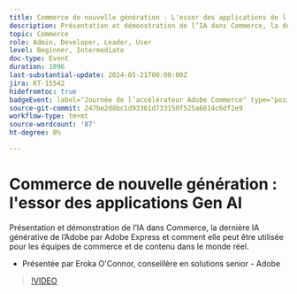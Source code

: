 ```yaml
---
title: Commerce de nouvelle génération - L'essor des applications de l'IA dédiée à Gen
description: Présentation et démonstration de l’IA dans Commerce, la dernière IA générative de l’Adobe par Adobe Express et comment elle peut être utilisée pour les équipes de commerce et de contenu dans le monde réel.
topic: Commerce
role: Admin, Developer, Leader, User
level: Beginner, Intermediate
doc-type: Event
duration: 1896
last-substantial-update: 2024-05-21T00:00:00Z
jira: KT-15542
hidefromtoc: true
badgeEvent: label="Journée de l’accélérateur Adobe Commerce" type="positive" url="https://experienceleague.adobe.com/en/docs/events/apac-commerce-recordings/2024/accelerator-day/overview.html"
source-git-commit: 247be2d8bc1d93361d733150f525a6614c6df2e9
workflow-type: tm+mt
source-wordcount: '87'
ht-degree: 0%

---
```



# Commerce de nouvelle génération : l&#39;essor des applications Gen AI

Présentation et démonstration de l’IA dans Commerce, la dernière IA générative de l’Adobe par Adobe Express et comment elle peut être utilisée pour les équipes de commerce et de contenu dans le monde réel.

+ Présentée par Eroka O&#39;Connor, conseillère en solutions senior - Adobe

>[!VIDEO](https://video.tv.adobe.com/v/3429269/?learn=on)
